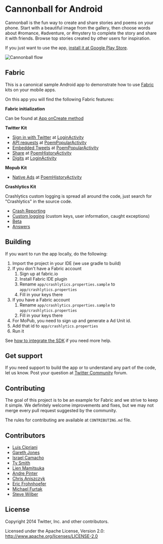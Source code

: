 # Cannonball for Android

Cannonball is the fun way to create and share stories and poems on your phone.
Start with a beautiful image from the gallery, then choose words about #romance, #adventure, or #mystery to complete the story and share it with friends.
Browse top stories created by other users for inspiration.

If you just want to use the app,
[install it at Google Play Store](https://play.google.com/store/apps/details?id=io.fabric.samples.cannonball).

![Cannonball flow](docs/cannonball.gif)

## Fabric

This is a canonical sample Android app to demonstrate how to use [Fabric](https://dev.twitter.com/fabric/overview) kits on your mobile apps.

On this app you will find the following Fabric features:

**Fabric initialization** 

Can be found at [App onCreate method](https://github.com/twitterdev/cannonball-android/blob/master/app/src/main/java/io/fabric/samples/cannonball/App.java)

**Twitter Kit**

* [Sign in with Twitter](https://dev.twitter.com/twitter-kit/android/twitter-login) at [LoginActivity](https://github.com/twitterdev/cannonball-android/blob/master/app/src/main/java/io/fabric/samples/cannonball/activity/LoginActivity.java)
* [API requests](https://dev.twitter.com/twitter-kit/android/api) at [PoemPopularActivity](https://github.com/twitterdev/cannonball-android/blob/master/app/src/main/java/io/fabric/samples/cannonball/activity/PoemPopularActivity.java)
* [Embedded Tweets](https://dev.twitter.com/twitter-kit/android/tweetui) at [PoemPopularActivity](https://github.com/twitterdev/cannonball-android/blob/master/app/src/main/java/io/fabric/samples/cannonball/activity/PoemPopularActivity.java)
* [Share](https://dev.twitter.com/twitter-kit/android/compose) at [PoemHistoryActivity](https://github.com/twitterdev/cannonball-android/blob/master/app/src/main/java/io/fabric/samples/cannonball/activity/PoemHistoryActivity.java)
* [Digits](https://dev.twitter.com/twitter-kit/android/digits) at [LoginActivity](https://github.com/twitterdev/cannonball-android/blob/master/app/src/main/java/io/fabric/samples/cannonball/activity/LoginActivity.java)

**Mopub Kit**

* [Native Ads](https://dev.twitter.com/mopub/android/native) at [PoemHistoryActivity](https://github.com/twitterdev/cannonball-android/blob/master/app/src/main/java/io/fabric/samples/cannonball/activity/PoemHistoryActivity.java)

**Crashlytics Kit**

Crashlytics custom logging is spread all around the code, just search for "Crashlytics" in the source code.

* [Crash Reporting](https://dev.twitter.com/crashlytics/crash-reporting)
* [Custom logging](https://dev.twitter.com/crashlytics/android/enhancing-crash-reports) (custom keys, user information, caught exceptions)
* [Beta](https://dev.twitter.com/crashlytics/beta-distribution)
* [Answers](https://dev.twitter.com/crashlytics/answers)

## Building

If you want to run the app locally, do the following:

1. Import the project in your IDE (we use gradle to build)
2. If you don't have a Fabric account
    1. Sign up at fabric.io
	2. Install Fabric IDE plugin
	3. Rename `app/crashlytics.properties.sample` to `app/crashlytics.properties`
    4. Fill in your keys there
3. If you have a Fabric account
    1. Rename `app/crashlytics.properties.sample` to `app/crashlytics.properties`
    2. Fill in your keys there
4. For MoPub, you need to sign up and generate a Ad Unit id.
5. Add that id to `app/crashlytics.properties`
6. Run it

See [how to integrate the SDK](https://dev.twitter.com/twitter-kit/android/integrate) if you need more help.

## Get support

If you need support to build the app or to understand any part of the code, let us know. Post your question at [Twitter Community](https://twittercommunity.com/c/mobile) forum.

## Contributing

The goal of this project is to be an example for Fabric and we strive to keep it simple. We definitely welcome improvements and fixes, but we may not merge every pull request suggested by the community.

The rules for contributing are available at `CONTRIBUTING.md` file.

## Contributors

* [Luis Cipriani](https://twitter.com/lfcipriani)
* [Gareth Jones](https://twitter.com/gpj)
* [Israel Camacho](https://twitter.com/rallat)
* [Ty Smith](https://twitter.com/tsmith)
* [Lien Mamitsuka](https://twitter.com/lientm)
* [Andre Pinter](https://twitter.com/ndform)
* [Chris Aniszczyk](https://twitter.com/cra)
* [Eric Frohnhoefer](https://twitter.com/ericfrohnhoefer)
* [Michael Furtak](https://twitter.com/MikeFurtak)
* [Steve Wilber](http://twitter.com/stevewilber)

## License

Copyright 2014 Twitter, Inc. and other contributors.

Licensed under the Apache License, Version 2.0: http://www.apache.org/licenses/LICENSE-2.0
